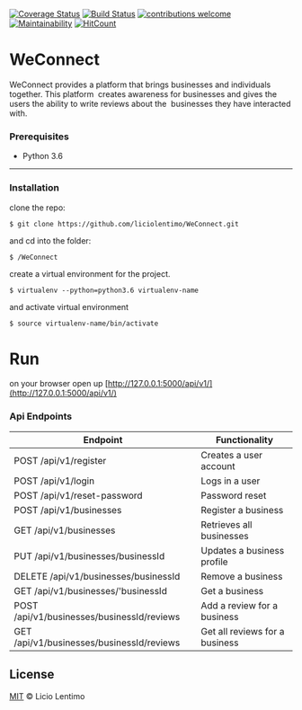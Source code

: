 [![Coverage Status](https://coveralls.io/repos/github/liciolentimo/WeConnect/badge.svg?branch=challenge2)](https://coveralls.io/github/liciolentimo/WeConnect?branch=challenge2) [![Build Status](https://travis-ci.org/liciolentimo/WeConnect.svg?branch=challenge2)](https://travis-ci.org/liciolentimo/WeConnect)  [![contributions welcome](https://img.shields.io/badge/contributions-welcome-brightgreen.svg?style=flat)](https://github.com/dwyl/esta/issues) [![Maintainability](https://api.codeclimate.com/v1/badges/508fbf0db10ca4595828/maintainability)](https://codeclimate.com/github/liciolentimo/WeConnect/maintainability) [![HitCount](http://hits.dwyl.io/liciolentimo/weconnect/challenge2.svg)](http://hits.dwyl.io/liciolentimo/weconnect/challenge2)

# WeConnect
WeConnect provides a platform that brings businesses and individuals together. This platform  creates awareness for businesses and gives the users the ability to write reviews about the  businesses they have interacted with.
### Prerequisites

* Python 3.6
____

### Installation

clone the repo:
```
$ git clone https://github.com/liciolentimo/WeConnect.git
```
and cd into the folder:
```
$ /WeConnect
```
create a virtual environment for the project.
```
$ virtualenv --python=python3.6 virtualenv-name
```
and activate virtual environment
```
$ source virtualenv-name/bin/activate
```
# Run
on your browser open up [http://127.0.0.1:5000/api/v1/](http://127.0.0.1:5000/api/v1/)
### Api Endpoints

| Endpoint | Functionality |
| -------- | ------------- |
| POST /api/v1/register | Creates a user account |
| POST /api/v1/login | Logs in a user |
| POST /api/v1/reset-password  | Password reset |
| POST /api/v1/businesses | Register a business |
| GET /api/v1/businesses  | Retrieves all businesses |
| PUT /api/v1/businesses/businessId | Updates a business profile |
| DELETE /api/v1/businesses/businessId | Remove a business |
| GET /api/v1/businesses/'businessId | Get a business |
| POST /api/v1/businesses/businessId/reviews | Add a review for a business |
| GET /api/v1/businesses/businessId/reviews | Get all reviews for a business |

## License

[MIT](LICENSE) © Licio Lentimo
